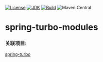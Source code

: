 [![License](http://img.shields.io/badge/License-Apache_2-red.svg?style=flat)](http://www.apache.org/licenses/LICENSE-2.0)
[![JDK](http://img.shields.io/badge/JDK-v8.0-yellow.svg)](http://www.oracle.com/technetwork/java/javase/downloads/index.html)
[![Build](http://img.shields.io/badge/Build-Maven_2-green.svg)](https://maven.apache.org/)
![Maven Central](https://img.shields.io/maven-central/v/com.github.yingzhuo/spring-turbo.svg?label=Maven%20Central)

# spring-turbo-modules

### 关联项目:

[spring-turbo](https://github.com/yingzhuo/spring-turbo)